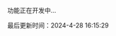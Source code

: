<!--
 * @Description:
 * @Author: prui
 * @Date: 2024-04-29 15:00:49
 * @LastEditTime: 2024-04-29 15:02:51
 * @LastEditors: prui
 * 不忘初心,不负梦想
-->

功能正在开发中...

最后更新时间：2024-4-28 16:15:29
